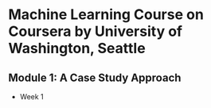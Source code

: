 # **Machine Learning Course on Coursera by University of Washington, Seattle**

## Module 1: A Case Study Approach


- Week 1
